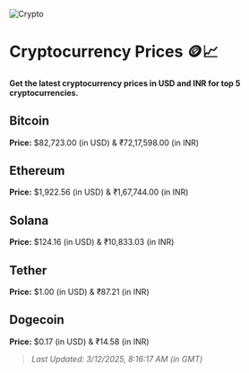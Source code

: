 
![Crypto](https://www.techguide.com.au/wp-content/uploads/2020/11/crypto3.jpeg)

# Cryptocurrency Prices 🪙📈

#### Get the latest cryptocurrency prices in USD and INR for top 5 cryptocurrencies.

## Bitcoin

**Price:** $82,723.00 (in USD) & ₹72,17,598.00 (in INR)

## Ethereum

**Price:** $1,922.56 (in USD) & ₹1,67,744.00 (in INR)

## Solana

**Price:** $124.16 (in USD) & ₹10,833.03 (in INR)

## Tether

**Price:** $1.00 (in USD) & ₹87.21 (in INR)

## Dogecoin

**Price:** $0.17 (in USD) & ₹14.58 (in INR)

> _Last Updated: 3/12/2025, 8:16:17 AM (in GMT)_
